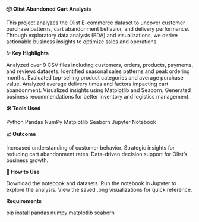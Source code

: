 **📦 Olist Abandoned Cart Analysis**


This project analyzes the Olist E-commerce dataset to uncover customer purchase patterns, cart abandonment behavior, and delivery performance.
Through exploratory data analysis (EDA) and visualizations, we derive actionable business insights to optimize sales and operations.

**✨ Key Highlights**


Analyzed over 9 CSV files including customers, orders, products, payments, and reviews datasets.
Identified seasonal sales patterns and peak ordering months.
Evaluated top-selling product categories and average purchase value.
Analyzed average delivery times and factors impacting cart abandonment.
Visualized insights using Matplotlib and Seaborn.
Generated business recommendations for better inventory and logistics management.

**🛠 Tools Used**


Python
Pandas
NumPy
Matplotlib
Seaborn
Jupyter Notebook

**📈 Outcome**


Increased understanding of customer behavior.
Strategic insights for reducing cart abandonment rates.
Data-driven decision support for Olist’s business growth.

**🔗 How to Use**


Download the notebook and datasets.
Run the notebook in Jupyter to explore the analysis.
View the saved .png visualizations for quick reference.

**Requirements**


pip install pandas numpy matplotlib seaborn
